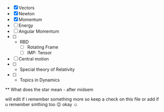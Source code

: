 
- [x] Vectors
- [x] Newton
- [x] Momentum
- [ ] Energy
- [ ] Angular Momentum
- [ ] * RBD
    - [ ] Rotating Frame
    - [ ]  IMP: Tensor
- [ ] Central motion
- [ ] * Special theory of Relativity
- [ ] * Topics in Dynamics


** What does the star mean - after midsem

will edit if i remember something more so keep a check on this file
or add if u remember smthing too 😉
okay ☺️